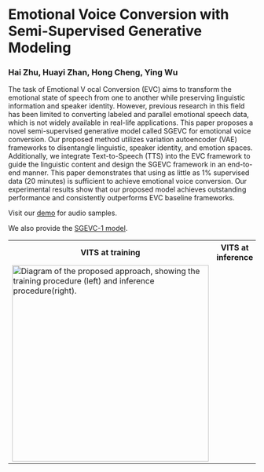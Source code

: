 # Emotional Voice Conversion with Semi-Supervised Generative Modeling
### Hai Zhu, Huayi Zhan, Hong Cheng, Ying Wu
The task of Emotional V ocal Conversion (EVC) aims to transform the emotional state of speech from one to another while preserving linguistic information and speaker identity. However, previous research in this field has been limited to converting labeled and parallel emotional speech data, which is not widely available in real-life applications. This paper proposes a novel semi-supervised generative model called SGEVC for emotional voice conversion. Our proposed method utilizes variation autoencoder (VAE) frameworks to disentangle linguistic, speaker identity, and emotion spaces. Additionally, we integrate Text-to-Speech (TTS) into the EVC framework to guide the linguistic content and design the SGEVC framework in an end-to-end manner. This paper demonstrates that using as little as 1% supervised data (20 minutes) is sufficient to achieve emotional voice conversion. Our experimental results show that our proposed model achieves outstanding performance and consistently outperforms EVC baseline frameworks.

Visit our [demo](https://zhu1hai.github.io/sgevc/) for audio samples.

We also provide the [SGEVC-1 model](https://drive.google.com/file/d/1uzO39mKxiZiirobls1u1ogba65fA6n22/view?usp=sharing).

<table style="width:100%">
  <tr>
    <th>VITS at training</th>
    <th>VITS at inference</th>
  </tr>
  <tr>
    <td><img src="resources/fig2.pdf" alt="Diagram of the proposed approach, showing the training procedure (left) and inference procedure(right)." height="400"></td>
  </tr>
</table>
